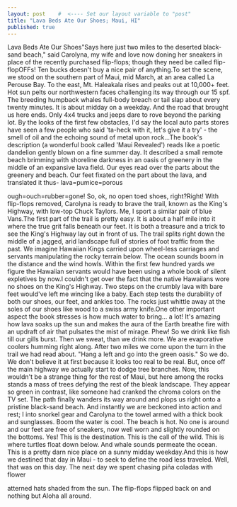 ```yaml
---
layout: post    #  <---- Set our layout variable to "post"
title: "Lava Beds Ate Our Shoes; Maui, HI"  
published: true
---
```


Lava Beds Ate Our Shoes"Says here just two miles to the deserted black-sand beach," 
said Carolyna, my wife and love now doning her sneakers in 
place of the recently purchased flip-flops; though they need 
be called flip-flopOFFs! Ten bucks doesn't buy a nice pair of 
anything.To set the scene, we stood on the southern part of Maui, mid 
March, at an area called La Perouse Bay. To the east, Mt. 
Haleakala rises and peaks out at 10,000+ feet. Hot sun pelts 
our northwestern faces challenging its way through our 15 
spf. The breeding humpback whales full-body breach or tail 
slap about every twenty minutes. It is about midday on a 
weekday. And the road that brought us here ends. Only 4x4 
trucks and jeeps dare to rove beyond the parking lot. By the 
looks of the first few obstacles, I'd say the local auto 
parts stores have seen a few people who said 'ta-heck with 
it, let's give it a try' - the smell of oil and the echoing 
sound of metal upon rock...The book's description (a wonderful book called 'Maui 
Revealed') reads like a poetic dandelion gently blown on a 
fine summer day. It described a small remote beach brimming 
with shoreline darkness in an oasis of greenery in the middle 
of an expansive lava field. Our eyes read over the parts 
about the greenery and beach. Our feet fixated on the part 
about the lava, and translated it thus- lava=pumice=porous

ough=ouch=rubber=gone! So, ok, no open toed shoes, right?Right! With flip-flops removed, Carolyna is ready to brave 
the trail, known as the King's Highway, with low-top Chuck 
Taylors. Me, I sport a similar pair of blue Vans.The first part of the trail is pretty easy. It is about a 
half mile into it where the true grit falls beneath our feet. 
It is both a treasure and a trick to see the King's Highway 
lay out in front of us. The trail splits right down the 
middle of a jagged, arid landscape full of stories of foot 
traffic from the past. We imagine Hawaiian Kings carried upon 
wheel-less carriages and servants manipulating the rocky 
terrain below. The ocean sounds boom in the distance and the 
wind howls. Within the first few hundred yards we figure the 
Hawaiian servants would have been using a whole book of 
silent expletives by now.I couldn't get over the fact that the native Hawaiians wore 
no shoes on the King's Highway. Two steps on the crumbly lava 
with bare feet would've left me wincing like a baby. Each 
step tests the durability of both our shoes, our feet, and 
ankles too. The rocks just whittle away at the soles of our 
shoes like wood to a swiss army knife.One other important aspect the book stresses is how much 
water to bring... a lot! It's amazing how lava soaks up the 
sun and makes the aura of the Earth breathe fire with an 
updraft of air that pulsates the mist of mirage. Phew! So we 
drink like fish till our gills burst. Then we sweat, than we 
drink more. We are evaporative coolers humming right along. After two miles we come upon the turn in the trail we had 
read about. "Hang a left and go into the green oasis." So we 
do. We don't believe it at first because it looks too real to 
be real. But, once off the main highway we actually start to 
dodge tree branches. Now, this wouldn't be a strange thing 
for the rest of Maui, but here among the rocks stands a mass 
of trees defying the rest of the bleak landscape. They appear 
so green in contrast, like someone had cranked the chroma 
colors on the TV set. The path finally wanders its way around and plops us right 
onto a pristine black-sand beach. And instantly we are 
beckoned into action and rest; I into snorkel gear and 
Carolyna to the towel armed with a thick book and sunglasses. 
Boom the water is cool. The beach is hot. No one is around 
and our feet are free of sneakers, now well worn and slightly 
rounded on the bottoms. Yes! This is the destination. This is 
the call of the wild. This is where turtles float down below. 
And whale sounds permeate the ocean. This is a pretty darn 
nice place on a sunny midday weekday.And this is how we destined that day in Maui - to seek to 
define the road less traveled. Well, that was on this day. 
The next day we spent chasing piña coladas with flower

atterned hats shaded from the sun. The flip-flops flipped 
back on and nothing but Aloha all around.
